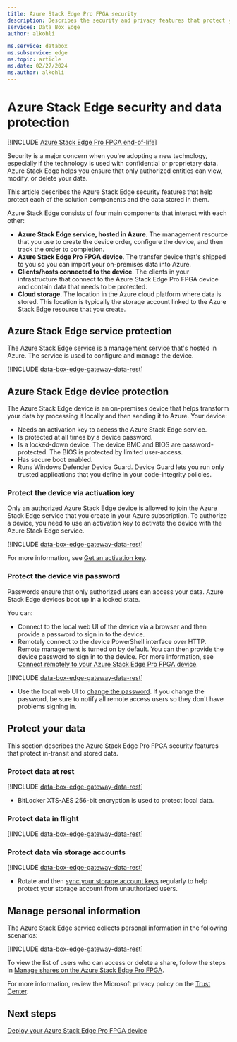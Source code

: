```yaml
---
title: Azure Stack Edge Pro FPGA security
description: Describes the security and privacy features that protect your Azure Stack Edge Pro FPGA device, service, and data on-premises and in the cloud.
services: Data Box Edge
author: alkohli

ms.service: databox
ms.subservice: edge
ms.topic: article
ms.date: 02/27/2024
ms.author: alkohli
---
```

# Azure Stack Edge security and data protection

[!INCLUDE [Azure Stack Edge Pro FPGA end-of-life](../../includes/azure-stack-edge-fpga-eol.md)]

Security is a major concern when you're adopting a new technology, especially if the technology is used with confidential or proprietary data. Azure Stack Edge helps you ensure that only authorized entities can view, modify, or delete your data.

This article describes the Azure Stack Edge security features that help protect each of the solution components and the data stored in them.

Azure Stack Edge consists of four main components that interact with each other:

- **Azure Stack Edge service, hosted in Azure**. The management resource that you use to create the device order, configure the device, and then track the order to completion.
- **Azure Stack Edge Pro FPGA device**. The transfer device that's shipped to you so you can import your on-premises data into Azure.
- **Clients/hosts connected to the device**. The clients in your infrastructure that connect to the Azure Stack Edge Pro FPGA device and contain data that needs to be protected.
- **Cloud storage**. The location in the Azure cloud platform where data is stored. This location is typically the storage account linked to the Azure Stack Edge resource that you create.

## Azure Stack Edge service protection

The Azure Stack Edge service is a management service that's hosted in Azure. The service is used to configure and manage the device.

[!INCLUDE [data-box-edge-gateway-data-rest](../../includes/data-box-edge-gateway-service-protection.md)]

## Azure Stack Edge device protection

The Azure Stack Edge device is an on-premises device that helps transform your data by processing it locally and then sending it to Azure. Your device:

- Needs an activation key to access the Azure Stack Edge service.
- Is protected at all times by a device password.
- Is a locked-down device. The device BMC and BIOS are password-protected. The BIOS is protected by limited user-access.
- Has secure boot enabled.
- Runs Windows Defender Device Guard. Device Guard lets you run only trusted applications that you define in your code-integrity policies.

### Protect the device via activation key

Only an authorized Azure Stack Edge device is allowed to join the Azure Stack Edge service that you create in your Azure subscription. To authorize a device, you need to use an activation key to activate the device with the Azure Stack Edge service.

[!INCLUDE [data-box-edge-gateway-data-rest](../../includes/data-box-edge-gateway-activation-key.md)]

For more information, see [Get an activation key](azure-stack-edge-deploy-prep.md#get-the-activation-key).

### Protect the device via password

Passwords ensure that only authorized users can access your data. Azure Stack Edge devices boot up in a locked state.

You can:

- Connect to the local web UI of the device via a browser and then provide a password to sign in to the device.
- Remotely connect to the device PowerShell interface over HTTP. Remote management is turned on by default. You can then provide the device password to sign in to the device. For more information, see [Connect remotely to your Azure Stack Edge Pro FPGA device](azure-stack-edge-connect-powershell-interface.md#connect-to-the-powershell-interface).

[!INCLUDE [data-box-edge-gateway-data-rest](../../includes/data-box-edge-gateway-password-best-practices.md)]
- Use the local web UI to [change the password](azure-stack-edge-manage-access-power-connectivity-mode.md#manage-device-access). If you change the password, be sure to notify all remote access users so they don't have problems signing in.

## Protect your data

This section describes the Azure Stack Edge Pro FPGA security features that protect in-transit and stored data.

### Protect data at rest

[!INCLUDE [data-box-edge-gateway-data-rest](../../includes/data-box-edge-gateway-data-rest.md)]
- BitLocker XTS-AES 256-bit encryption is used to protect local data.


### Protect data in flight

[!INCLUDE [data-box-edge-gateway-data-rest](../../includes/data-box-edge-gateway-data-flight.md)]

### Protect data via storage accounts

[!INCLUDE [data-box-edge-gateway-data-rest](../../includes/data-box-edge-gateway-protect-data-storage-accounts.md)]
- Rotate and then [sync your storage account keys](azure-stack-edge-manage-shares.md#sync-storage-keys) regularly to help protect your storage account from unauthorized users.

## Manage personal information

The Azure Stack Edge service collects personal information in the following scenarios:

[!INCLUDE [data-box-edge-gateway-data-rest](../../includes/data-box-edge-gateway-manage-personal-data.md)]

To view the list of users who can access or delete a share, follow the steps in [Manage shares on the Azure Stack Edge Pro FPGA](azure-stack-edge-manage-shares.md).

For more information, review the Microsoft privacy policy on the [Trust Center](https://www.microsoft.com/trust-center).

## Next steps

[Deploy your Azure Stack Edge Pro FPGA device](azure-stack-edge-deploy-prep.md)
